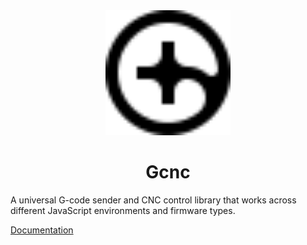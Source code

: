 <div align="center">
<img src="docs/public/logo.svg" width="200" alt="logo">
</div>

<h1 align="center">Gcnc</h1>

A universal G-code sender and CNC control library that works across different JavaScript environments and firmware types.

[Documentation](https://glisp.app/gcnc)
